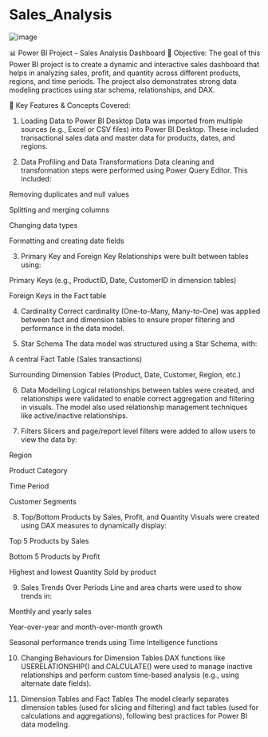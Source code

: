 # Sales_Analysis
![image](https://github.com/user-attachments/assets/c6649a98-e4a0-4760-b6ce-ae86ff7e89f5)


📊 Power BI Project – Sales Analysis Dashboard
📌 Objective:
The goal of this Power BI project is to create a dynamic and interactive sales dashboard that helps in analyzing sales, profit, and quantity across different products, regions, and time periods. The project also demonstrates strong data modeling practices using star schema, relationships, and DAX.

🔑 Key Features & Concepts Covered:
1. Loading Data to Power BI Desktop
Data was imported from multiple sources (e.g., Excel or CSV files) into Power BI Desktop. These included transactional sales data and master data for products, dates, and regions.

2. Data Profiling and Data Transformations
Data cleaning and transformation steps were performed using Power Query Editor. This included:

Removing duplicates and null values

Splitting and merging columns

Changing data types

Formatting and creating date fields

3. Primary Key and Foreign Key
Relationships were built between tables using:

Primary Keys (e.g., ProductID, Date, CustomerID in dimension tables)

Foreign Keys in the Fact table

4. Cardinality
Correct cardinality (One-to-Many, Many-to-One) was applied between fact and dimension tables to ensure proper filtering and performance in the data model.

5. Star Schema
The data model was structured using a Star Schema, with:

A central Fact Table (Sales transactions)

Surrounding Dimension Tables (Product, Date, Customer, Region, etc.)

6. Data Modelling
Logical relationships between tables were created, and relationships were validated to enable correct aggregation and filtering in visuals. The model also used relationship management techniques like active/inactive relationships.

7. Filters
Slicers and page/report level filters were added to allow users to view the data by:

Region

Product Category

Time Period

Customer Segments

8. Top/Bottom Products by Sales, Profit, and Quantity
Visuals were created using DAX measures to dynamically display:

Top 5 Products by Sales

Bottom 5 Products by Profit

Highest and lowest Quantity Sold by product

9. Sales Trends Over Periods
Line and area charts were used to show trends in:

Monthly and yearly sales

Year-over-year and month-over-month growth

Seasonal performance trends using Time Intelligence functions

10. Changing Behaviours for Dimension Tables
DAX functions like USERELATIONSHIP() and CALCULATE() were used to manage inactive relationships and perform custom time-based analysis (e.g., using alternate date fields).

11. Dimension Tables and Fact Tables
The model clearly separates dimension tables (used for slicing and filtering) and fact tables (used for calculations and aggregations), following best practices for Power BI data modeling.
